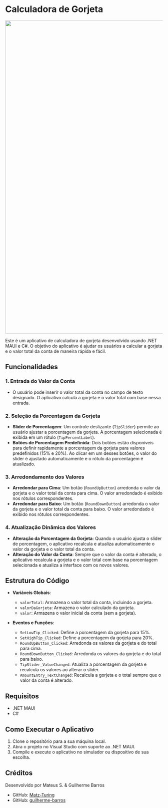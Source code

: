 # Calculadora de Gorjeta

<img src="https://user-images.githubusercontent.com/74038190/212284115-f47cd8ff-2ffb-4b04-b5bf-4d1c14c0247f.gif" width="1000">

Este é um aplicativo de calculadora de gorjeta desenvolvido usando .NET MAUI e C#. O objetivo do aplicativo é ajudar os usuários a calcular a gorjeta e o valor total da conta de maneira rápida e fácil.

## Funcionalidades

### 1. **Entrada do Valor da Conta**

- O usuário pode inserir o valor total da conta no campo de texto designado. O aplicativo calcula a gorjeta e o valor total com base nessa entrada.

### 2. **Seleção da Porcentagem da Gorjeta**

- **Slider de Porcentagem**: Um controle deslizante (`TipSlider`) permite ao usuário ajustar a porcentagem da gorjeta. A porcentagem selecionada é exibida em um rótulo (`TipPercentLabel`).
- **Botões de Porcentagem Predefinida**: Dois botões estão disponíveis para definir rapidamente a porcentagem da gorjeta para valores predefinidos (15% e 20%). Ao clicar em um desses botões, o valor do slider é ajustado automaticamente e o rótulo da porcentagem é atualizado.

### 3. **Arredondamento dos Valores**

- **Arredondar para Cima**: Um botão (`RoundUpButton`) arredonda o valor da gorjeta e o valor total da conta para cima. O valor arredondado é exibido nos rótulos correspondentes.
- **Arredondar para Baixo**: Um botão (`RoundDownButton`) arredonda o valor da gorjeta e o valor total da conta para baixo. O valor arredondado é exibido nos rótulos correspondentes.

### 4. **Atualização Dinâmica dos Valores**

- **Alteração da Porcentagem da Gorjeta**: Quando o usuário ajusta o slider de porcentagem, o aplicativo recalcula e atualiza automaticamente o valor da gorjeta e o valor total da conta.
- **Alteração do Valor da Conta**: Sempre que o valor da conta é alterado, o aplicativo recalcula a gorjeta e o valor total com base na porcentagem selecionada e atualiza a interface com os novos valores.

## Estrutura do Código

- **Variáveis Globais**:
  - `valorTotal`: Armazena o valor total da conta, incluindo a gorjeta.
  - `valorDaGorjeta`: Armazena o valor calculado da gorjeta.
  - `valor`: Armazena o valor inicial da conta (sem a gorjeta).

- **Eventos e Funções**:
  - `SetLowTip_Clicked`: Define a porcentagem da gorjeta para 15%.
  - `SetHighTip_Clicked`: Define a porcentagem da gorjeta para 20%.
  - `RoundUpButton_Clicked`: Arredonda os valores da gorjeta e do total para cima.
  - `RoundDownButton_Clicked`: Arredonda os valores da gorjeta e do total para baixo.
  - `TipSlider_ValueChanged`: Atualiza a porcentagem da gorjeta e recalcula os valores ao alterar o slider.
  - `AmountEntry_TextChanged`: Recalcula a gorjeta e o total sempre que o valor da conta é alterado.

## Requisitos

- .NET MAUI
- C#

## Como Executar o Aplicativo

1. Clone o repositório para a sua máquina local.
2. Abra o projeto no Visual Studio com suporte ao .NET MAUI.
3. Compile e execute o aplicativo no simulador ou dispositivo de sua escolha.

## Créditos

Desenvolvido por Mateus S. & Guilherme Barros

- GitHub: [Matz-Turing](https://github.com/Matz-Turing)
- GitHub: [guilherme-barros](https://github.com/guilherme-barros)
